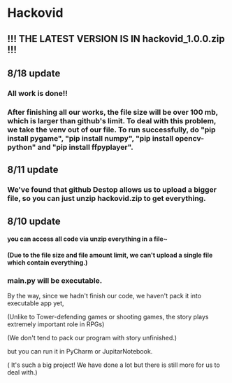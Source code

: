 # Hackovid

## !!! THE LATEST VERSION IS IN hackovid_1.0.0.zip !!!

## 8/18 update

### All work is done!!

### After finishing all our works, the file size will be over 100 mb, which is larger than github's limit. To deal with this problem, we take the venv out of our file. To run successfully, do "pip install pygame", "pip install numpy", "pip install opencv-python" and "pip install ffpyplayer". 

## 8/11 update

### We've found that github Destop allows us to upload a bigger file, so you can just unzip hackovid.zip to get everything.

## 8/10 update

#### you can access all code via unzip everything in a file~
#### (Due to the file size and file amount limit, we can't upload a single file which contain everything.)

### main.py will be executable.

By the way, since we hadn't finish our code, we haven't pack it into executable app yet,

(Unlike to Tower-defending games or shooting games, the story plays extremely important role in RPGs)

(We don't tend to pack our program with story unfinished.)

but you can run it in PyCharm or JupitarNotebook.

( It's such a big project! We have done a lot but there is still more for us to deal with.)
